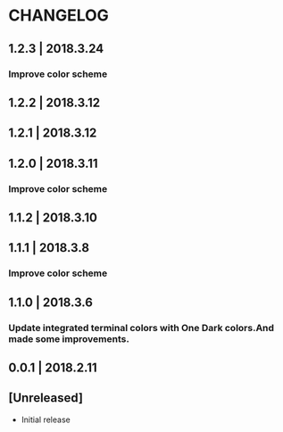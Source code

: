 # CHANGELOG
## 1.2.3  | 2018.3.24
### Improve color scheme
## 1.2.2  | 2018.3.12
## 1.2.1  | 2018.3.12

## 1.2.0  | 2018.3.11
### Improve color scheme

## 1.1.2  | 2018.3.10

## 1.1.1  | 2018.3.8
### Improve color scheme

## 1.1.0  | 2018.3.6
### Update integrated terminal colors with One Dark colors.And made some improvements.

## 0.0.1 | 2018.2.11
## [Unreleased]
- Initial release
